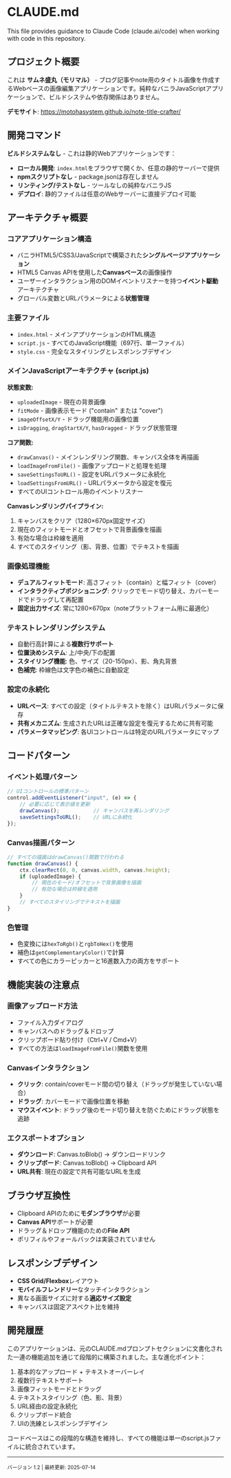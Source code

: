 # CLAUDE.md

This file provides guidance to Claude Code (claude.ai/code) when working with code in this repository.

## プロジェクト概要

これは **サムネ盛丸（モリマル）** - ブログ記事やnote用のタイトル画像を作成するWebベースの画像編集アプリケーションです。純粋なバニラJavaScriptアプリケーションで、ビルドシステムや依存関係はありません。

**デモサイト**: https://motohasystem.github.io/note-title-crafter/

## 開発コマンド

**ビルドシステムなし** - これは静的Webアプリケーションです：
- **ローカル開発**: `index.html`をブラウザで開くか、任意の静的サーバーで提供
- **npmスクリプトなし** - package.jsonは存在しません
- **リンティング/テストなし** - ツールなしの純粋なバニラJS
- **デプロイ**: 静的ファイルは任意のWebサーバーに直接デプロイ可能

## アーキテクチャ概要

### コアアプリケーション構造
- バニラHTML5/CSS3/JavaScriptで構築された**シングルページアプリケーション**
- HTML5 Canvas APIを使用した**Canvasベース**の画像操作
- ユーザーインタラクション用のDOMイベントリスナーを持つ**イベント駆動**アーキテクチャ
- グローバル変数とURLパラメータによる**状態管理**

### 主要ファイル
- `index.html` - メインアプリケーションのHTML構造
- `script.js` - すべてのJavaScript機能（697行、単一ファイル）
- `style.css` - 完全なスタイリングとレスポンシブデザイン

### メインJavaScriptアーキテクチャ (script.js)

**状態変数:**
- `uploadedImage` - 現在の背景画像
- `fitMode` - 画像表示モード ("contain" または "cover")
- `imageOffsetX/Y` - ドラッグ機能用の画像位置
- `isDragging`, `dragStartX/Y`, `hasDragged` - ドラッグ状態管理

**コア関数:**
- `drawCanvas()` - メインレンダリング関数、キャンバス全体を再描画
- `loadImageFromFile()` - 画像アップロードと処理を処理
- `saveSettingsToURL()` - 設定をURLパラメータに永続化
- `loadSettingsFromURL()` - URLパラメータから設定を復元
- すべてのUIコントロール用のイベントリスナー

**Canvasレンダリングパイプライン:**
1. キャンバスをクリア（1280×670px固定サイズ）
2. 現在のフィットモードとオフセットで背景画像を描画
3. 有効な場合は枠線を適用
4. すべてのスタイリング（影、背景、位置）でテキストを描画

### 画像処理機能
- **デュアルフィットモード**: 高さフィット（contain）と幅フィット（cover）
- **インタラクティブポジショニング**: クリックでモード切り替え、カバーモードでドラッグして再配置
- **固定出力サイズ**: 常に1280×670px（noteプラットフォーム用に最適化）

### テキストレンダリングシステム
- 自動行高計算による**複数行サポート**
- **位置決めシステム**: 上/中央/下の配置
- **スタイリング機能**: 色、サイズ（20-150px）、影、角丸背景
- **色補完**: 枠線色は文字色の補色に自動設定

### 設定の永続化
- **URLベース**: すべての設定（タイトルテキストを除く）はURLパラメータに保存
- **共有メカニズム**: 生成されたURLは正確な設定を復元するために共有可能
- **パラメータマッピング**: 各UIコントロールは特定のURLパラメータにマップ

## コードパターン

### イベント処理パターン
```javascript
// UIコントロールの標準パターン
control.addEventListener("input", (e) => {
    // 必要に応じて表示値を更新
    drawCanvas();           // キャンバスを再レンダリング
    saveSettingsToURL();    // URLに永続化
});
```

### Canvas描画パターン
```javascript
// すべての描画はdrawCanvas()関数で行われる
function drawCanvas() {
    ctx.clearRect(0, 0, canvas.width, canvas.height);
    if (uploadedImage) {
        // 現在のモード/オフセットで背景画像を描画
        // 有効な場合は枠線を適用
    }
    // すべてのスタイリングでテキストを描画
}
```

### 色管理
- 色変換には`hexToRgb()`と`rgbToHex()`を使用
- 補色は`getComplementaryColor()`で計算
- すべての色にカラーピッカーと16進数入力の両方をサポート

## 機能実装の注意点

### 画像アップロード方法
- ファイル入力ダイアログ
- キャンバスへのドラッグ＆ドロップ
- クリップボード貼り付け（Ctrl+V / Cmd+V）
- すべての方法は`loadImageFromFile()`関数を使用

### Canvasインタラクション
- **クリック**: contain/coverモード間の切り替え（ドラッグが発生していない場合）
- **ドラッグ**: カバーモードで画像位置を移動
- **マウスイベント**: ドラッグ後のモード切り替えを防ぐためにドラッグ状態を追跡

### エクスポートオプション
- **ダウンロード**: Canvas.toBlob() → ダウンロードリンク
- **クリップボード**: Canvas.toBlob() → Clipboard API
- **URL共有**: 現在の設定で共有可能なURLを生成

## ブラウザ互換性
- Clipboard APIのために**モダンブラウザ**が必要
- **Canvas API**サポートが必要
- ドラッグ＆ドロップ機能のための**File API**
- ポリフィルやフォールバックは実装されていません

## レスポンシブデザイン
- **CSS Grid/Flexbox**レイアウト
- **モバイルフレンドリー**なタッチインタラクション
- 異なる画面サイズに対する**適応サイズ設定**
- キャンバスは固定アスペクト比を維持

## 開発履歴

このアプリケーションは、元のCLAUDE.mdプロンプトセクションに文書化された一連の機能追加を通じて段階的に構築されました。主な進化ポイント：
1. 基本的なアップロード + テキストオーバーレイ
2. 複数行テキストサポート
3. 画像フィットモードとドラッグ
4. テキストスタイリング（色、影、背景）
5. URL経由の設定永続化
6. クリップボード統合
7. UIの洗練とレスポンシブデザイン

コードベースはこの段階的な構造を維持し、すべての機能は単一のscript.jsファイルに統合されています。

---

<small>バージョン 1.2 | 最終更新: 2025-07-14</small>